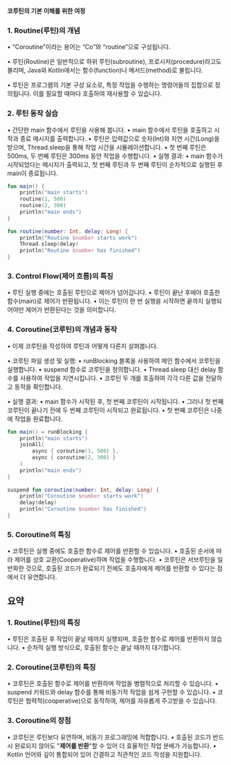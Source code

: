 **코루틴의 기본 이해를 위한 여정**


### **1. Routine(루틴)의 개념**

• “Coroutine”이라는 용어는 “Co”와 “routine”으로 구성됩니다.

• 루틴(Routine)은 일반적으로 하위 루틴(subroutine), 프로시저(procedure)라고도 불리며, Java와 Kotlin에서는 함수(function)나 메서드(method)로 불립니다.

• 루틴은 프로그램의 기본 구성 요소로, 특정 작업을 수행하는 명령어들의 집합으로 정의됩니다. 이를 필요할 때마다 호출하여 재사용할 수 있습니다.

  

### **2. 루틴 동작 실습**

• 간단한 main 함수에서 루틴을 사용해 봅니다.
• main 함수에서 루틴을 호출하고 시작과 종료 메시지를 출력합니다.
• 루틴은 입력값으로 숫자(Int)와 지연 시간(Long)을 받으며, Thread.sleep을 통해 작업 시간을 시뮬레이션합니다.
• 첫 번째 루틴은 500ms, 두 번째 루틴은 300ms 동안 작업을 수행합니다.
• 실행 결과:
• main 함수가 시작되었다는 메시지가 출력되고, 첫 번째 루틴과 두 번째 루틴이 순차적으로 실행된 후 main이 종료됩니다.

```kotlin
fun main() {  
    println("main starts")  
    routine(1, 500)  
    routine(2, 300)  
    println("main ends")  
}  
  
fun routine(number: Int, delay: Long) {  
    println("Routine $number starts work")  
    Thread.sleep(delay)  
    println("Routine $number has finished")  
}
```

### **3. Control Flow(제어 흐름)의 특징**

• 루틴 실행 중에는 호출된 루틴으로 제어가 넘어갑니다.
• 루틴이 끝난 후에야 호출한 함수(main)로 제어가 반환됩니다.
• 이는 루틴이 한 번 실행을 시작하면 끝까지 실행되어야만 제어가 반환된다는 것을 의미합니다.

### **4. Coroutine(코루틴)의 개념과 동작**

• 이제 코루틴을 작성하여 루틴과 어떻게 다른지 살펴봅니다.

• 코루틴 파일 생성 및 실행:
• runBlocking 블록을 사용하여 메인 함수에서 코루틴을 실행합니다.
• suspend 함수로 코루틴을 정의합니다.
• Thread.sleep 대신 delay 함수를 사용하여 작업을 지연시킵니다.
• 코루틴 두 개를 호출하여 각각 다른 값을 전달하고 동작을 확인합니다.

• 실행 결과:
• main 함수가 시작된 후, 첫 번째 코루틴이 시작됩니다.
• 그러나 첫 번째 코루틴이 끝나기 전에 두 번째 코루틴이 시작되고 완료됩니다.
• 첫 번째 코루틴은 나중에 작업을 완료합니다.

```kotlin
fun main() = runBlocking {  
    println("main starts")  
    joinAll(  
        async { coroutine(1, 500) },  
        async { coroutine(2, 300) }  
    )  
    println("main ends")  
}  
  
suspend fun coroutine(number: Int, delay: Long) {  
    println("Coroutine $number starts work")  
    delay(delay)  
    println("Coroutine $number has finished")  
}
```

### **5. Coroutine의 특징**

• 코루틴은 실행 중에도 호출한 함수로 제어를 반환할 수 있습니다.
• 호출된 순서에 따라 제어를 상호 교환(Cooperative)하며 작업을 수행합니다.
• 코루틴은 서브루틴을 일반화한 것으로, 호출된 코드가 완료되기 전에도 호출자에게 제어를 반환할 수 있다는 점에서 더 유연합니다.

## **요약**

### **1. Routine(루틴)의 특징**

• 루틴은 호출된 후 작업이 끝날 때까지 실행되며, 호출한 함수로 제어를 반환하지 않습니다.
• 순차적 실행 방식으로, 호출된 함수는 끝날 때까지 대기합니다.

### **2. Coroutine(코루틴)의 특징**

• 코루틴은 호출된 함수로 제어를 반환하며 작업을 병렬적으로 처리할 수 있습니다.
• suspend 키워드와 delay 함수를 통해 비동기적 작업을 쉽게 구현할 수 있습니다.
• 코루틴은 협력적(cooperative)으로 동작하여, 제어를 자유롭게 주고받을 수 있습니다.

### **3. Coroutine의 장점**

• 코루틴은 루틴보다 유연하며, 비동기 프로그래밍에 적합합니다.
• 호출된 코드가 반드시 완료되지 않아도 "**제어를 반환**"할 수 있어 더 효율적인 작업 분배가 가능합니다.
• Kotlin 언어와 깊이 통합되어 있어 간결하고 직관적인 코드 작성을 지원합니다.


